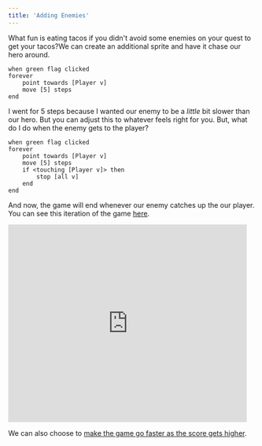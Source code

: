 ```yaml
---
title: 'Adding Enemies'
---
```


What fun is eating tacos if you didn't avoid some enemies on your quest to get your tacos?We can create an additional sprite and have it chase our hero around.

```scratch
when green flag clicked
forever
	point towards [Player v]
	move [5] steps
end
```

I went for 5 steps because I wanted our enemy to be a _little_ bit slower than our hero. But you can adjust this to whatever feels right for you. But, what do I do when the enemy gets to the player?

```scratch
when green flag clicked
forever
	point towards [Player v]
	move [5] steps
	if <touching [Player v]> then
		stop [all v]
	end
end
```

And now, the game will end whenever our enemy catches up the our player. You can see this iteration of the game [here](https://scratch.mit.edu/projects/878930247).

<iframe class="mx-auto" title="A Scratch Playground" src="https://scratch.mit.edu/projects/878930247/embed" allowtransparency="true" width="485" height="402" frameborder="0" scrolling="no" allowfullscreen></iframe>

We can also choose to [make the game go faster as the score gets higher](making-the-game-progressively-faster).
